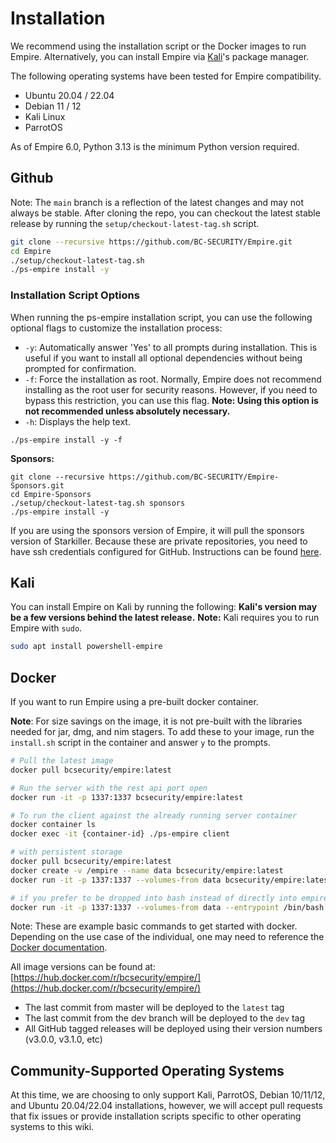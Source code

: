 # Installation

We recommend using the installation script or the Docker images to run Empire.
Alternatively, you can install Empire via [Kali](https://www.kali.org/downloads/)'s package manager.

The following operating systems have been tested for Empire compatibility.

* Ubuntu 20.04 / 22.04
* Debian 11 / 12
* Kali Linux
* ParrotOS

As of Empire 6.0, Python 3.13 is the minimum Python version required.

## Github

Note: The `main` branch is a reflection of the latest changes and may not always be stable. After cloning the repo, you can checkout the latest stable release by running the `setup/checkout-latest-tag.sh` script.

```bash
git clone --recursive https://github.com/BC-SECURITY/Empire.git
cd Empire
./setup/checkout-latest-tag.sh
./ps-empire install -y
```

### Installation Script Options
When running the ps-empire installation script, you can use the following optional flags to customize the installation process:

- `-y`: Automatically answer 'Yes' to all prompts during installation. This is useful if you want to install all optional dependencies without being prompted for confirmation.
- `-f`: Force the installation as root. Normally, Empire does not recommend installing as the root user for security reasons. However, if you need to bypass this restriction, you can use this flag. **Note: Using this option is not recommended unless absolutely necessary.**
- `-h`: Displays the help text.
```
./ps-empire install -y -f
```

**Sponsors:**

```
git clone --recursive https://github.com/BC-SECURITY/Empire-Sponsors.git
cd Empire-Sponsors
./setup/checkout-latest-tag.sh sponsors
./ps-empire install -y
```

If you are using the sponsors version of Empire, it will pull the sponsors version of Starkiller.
Because these are private repositories, you need to have ssh credentials configured for GitHub. Instructions can be found [here](https://docs.github.com/en/github/authenticating-to-github/connecting-to-github-with-ssh).

## Kali

You can install Empire on Kali by running the following:
**Kali's version may be a few versions behind the latest release.**
**Note:** Kali requires you to run Empire with `sudo`.

```bash
sudo apt install powershell-empire
```


## Docker

If you want to run Empire using a pre-built docker container.

**Note**: For size savings on the image, it is not pre-built with the libraries needed for jar, dmg, and nim stagers. To add these to your image, run the `install.sh` script in the container and answer `y` to the prompts.

```bash
# Pull the latest image
docker pull bcsecurity/empire:latest

# Run the server with the rest api port open
docker run -it -p 1337:1337 bcsecurity/empire:latest

# To run the client against the already running server container
docker container ls
docker exec -it {container-id} ./ps-empire client

# with persistent storage
docker pull bcsecurity/empire:latest
docker create -v /empire --name data bcsecurity/empire:latest
docker run -it -p 1337:1337 --volumes-from data bcsecurity/empire:latest

# if you prefer to be dropped into bash instead of directly into empire
docker run -it -p 1337:1337 --volumes-from data --entrypoint /bin/bash bcsecurity/empire:latest
```

Note: These are example basic commands to get started with docker. Depending on the use case of the individual, one may need to reference the [Docker documentation](https://docs.docker.com).

All image versions can be found at: [https://hub.docker.com/r/bcsecurity/empire/](https://hub.docker.com/r/bcsecurity/empire/)

* The last commit from master will be deployed to the `latest` tag
* The last commit from the dev branch will be deployed to the `dev` tag
* All GitHub tagged releases will be deployed using their version numbers (v3.0.0, v3.1.0, etc)

## Community-Supported Operating Systems

At this time, we are choosing to only support Kali, ParrotOS, Debian 10/11/12, and Ubuntu 20.04/22.04 installations, however, we will accept pull requests that fix issues or provide installation scripts specific to other operating systems to this wiki.
